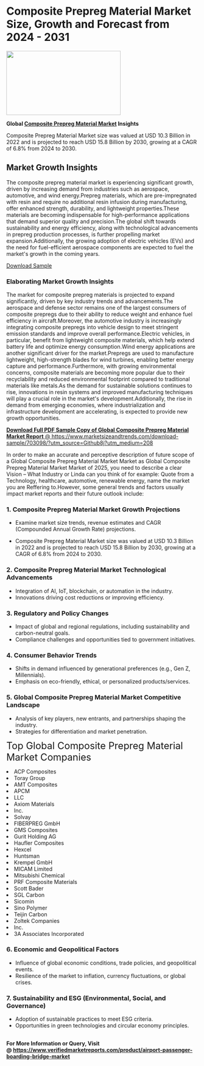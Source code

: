 <H1>Composite Prepreg Material Market Size, Growth and Forecast from 2024 - 2031</H1><img class="aligncenter size-medium wp-image-584254" src="https://thirdeyenews.in/wp-content/uploads/2024/09/Global-Market-Research-300x168.jpeg" alt="" width="300" height="168" /><p><strong>Global&nbsp;<a href="https://www.marketsizeandtrends.com/download-sample/703098/?utm_source=Github8j?utm_medium=208">Composite Prepreg Material Market</a> Insights</strong></p><p>Composite Prepreg Material Market size was valued at USD 10.3 Billion in 2022 and is projected to reach USD 15.8 Billion by 2030, growing at a CAGR of 6.8% from 2024 to 2030.</p><p><h2>Market Growth Insights</h2> The composite prepreg material market is experiencing significant growth, driven by increasing demand from industries such as aerospace, automotive, and wind energy.Prepreg materials, which are pre-impregnated with resin and require no additional resin infusion during manufacturing, offer enhanced strength, durability, and lightweight properties.These materials are becoming indispensable for high-performance applications that demand superior quality and precision.The global shift towards sustainability and energy efficiency, along with technological advancements in prepreg production processes, is further propelling market expansion.Additionally, the growing adoption of electric vehicles (EVs) and the need for fuel-efficient aerospace components are expected to fuel the market's growth in the coming years.<p><a href="#">Download Sample</a></p> <h3>Elaborating Market Growth Insights</h3> The market for composite prepreg materials is projected to expand significantly, driven by key industry trends and advancements.The aerospace and defense sector remains one of the largest consumers of composite prepregs due to their ability to reduce weight and enhance fuel efficiency in aircraft.Moreover, the automotive industry is increasingly integrating composite prepregs into vehicle design to meet stringent emission standards and improve overall performance.Electric vehicles, in particular, benefit from lightweight composite materials, which help extend battery life and optimize energy consumption.Wind energy applications are another significant driver for the market.Prepregs are used to manufacture lightweight, high-strength blades for wind turbines, enabling better energy capture and performance.Furthermore, with growing environmental concerns, composite materials are becoming more popular due to their recyclability and reduced environmental footprint compared to traditional materials like metals.As the demand for sustainable solutions continues to rise, innovations in resin systems and improved manufacturing techniques will play a crucial role in the market's development.Additionally, the rise in demand from emerging economies, where industrialization and infrastructure development are accelerating, is expected to provide new growth opportunities.<p><a href="#"></p><p><span class=""><strong>Download Full PDF Sample Copy of Global Composite Prepreg Material Market Report</strong> @ <a href="https://www.marketsizeandtrends.com/download-sample/703098/?utm_source=Github8j?utm_medium=208" target="_blank">https://www.marketsizeandtrends.com/download-sample/703098/?utm_source=Github8j?utm_medium=208</a></span></p><p>In order to make an accurate and perceptive description of future scope of a Global&nbsp;Composite Prepreg Material Market Market as Global&nbsp;Composite Prepreg Material Market Market of 2025, you need to describe a clear Vision &ndash; What Industry or Linda can you think of for example: Quote from a Technology, healthcare, automotive, renewable energy, name the market you are Reffering to.However, some general trends and factors usually impact market reports and their future outlook include:</p><h3>1.&nbsp;<strong>Composite Prepreg Material Market Growth Projections</strong></h3><ul><li>Examine market size trends, revenue estimates and CAGR (Compounded Annual Growth Rate) projections.</li><li><p>Composite Prepreg Material Market size was valued at USD 10.3 Billion in 2022 and is projected to reach USD 15.8 Billion by 2030, growing at a CAGR of 6.8% from 2024 to 2030.</p></li></ul><h3>2.&nbsp;<strong>Composite Prepreg Material Market Technological Advancements</strong></h3><ul><li>Integration of AI, IoT, blockchain, or automation in the industry.</li><li>Innovations driving cost reductions or improving efficiency.</li></ul><h3>3.&nbsp;<strong>Regulatory and Policy Changes</strong></h3><ul><li>Impact of global and regional regulations, including sustainability and carbon-neutral goals.</li><li>Compliance challenges and opportunities tied to government initiatives.</li></ul><h3>4.&nbsp;<strong>Consumer Behavior Trends</strong></h3><ul><li>Shifts in demand influenced by generational preferences (e.g., Gen Z, Millennials).</li><li>Emphasis on eco-friendly, ethical, or personalized products/services.</li></ul><h3>5.&nbsp;<strong>Global Composite Prepreg Material Market Competitive Landscape</strong></h3><ul><li>Analysis of key players, new entrants, and partnerships shaping the industry.</li><li>Strategies for differentiation and market penetration.</li></ul><p data-pm-slice="1 1 []"><span style="color: inherit; font-family: inherit; font-size: 25px;">Top Global Composite Prepreg Material Market Companies</span></p><div class="" data-test-id=""><p><li>ACP Composites</li><li> Toray Group</li><li> AMT Composites</li><li> APCM</li><li> LLC</li><li> Axiom Materials</li><li> Inc.</li><li> Solvay</li><li> FIBERPREG GmbH</li><li> GMS Composites</li><li> Gurit Holding AG</li><li> Haufler Composites</li><li> Hexcel</li><li> Huntsman</li><li> Krempel GmbH</li><li> MICAM Limited</li><li> Mitsubishi Chemical</li><li> PRF Composite Materials</li><li> Scott Bader</li><li> SGL Carbon</li><li> Sicomin</li><li> Sino Polymer</li><li> Teijin Carbon</li><li> Zoltek Companies</li><li> Inc.</li><li> 3A Associates Incorporated</li></p></div><h3>6.&nbsp;<strong>Economic and Geopolitical Factors</strong></h3><ul><li>Influence of global economic conditions, trade policies, and geopolitical events.</li><li>Resilience of the market to inflation, currency fluctuations, or global crises.</li></ul><h3>7.&nbsp;<strong>Sustainability and ESG (Environmental, Social, and Governance)</strong></h3><ul><li>Adoption of sustainable practices to meet ESG criteria.</li><li>Opportunities in green technologies and circular economy principles.</li></ul><h2><strong style="font-size: 14px;">For More Information or Query, Visit @&nbsp;</strong><a style="background-color: #ffffff; font-size: 14px;" href="https://www.marketsizeandtrends.com/report/composite-prepreg-material-market/" target="_blank">https://www.verifiedmarketreports.com/product/airport-passenger-boarding-bridge-market</a></h2>